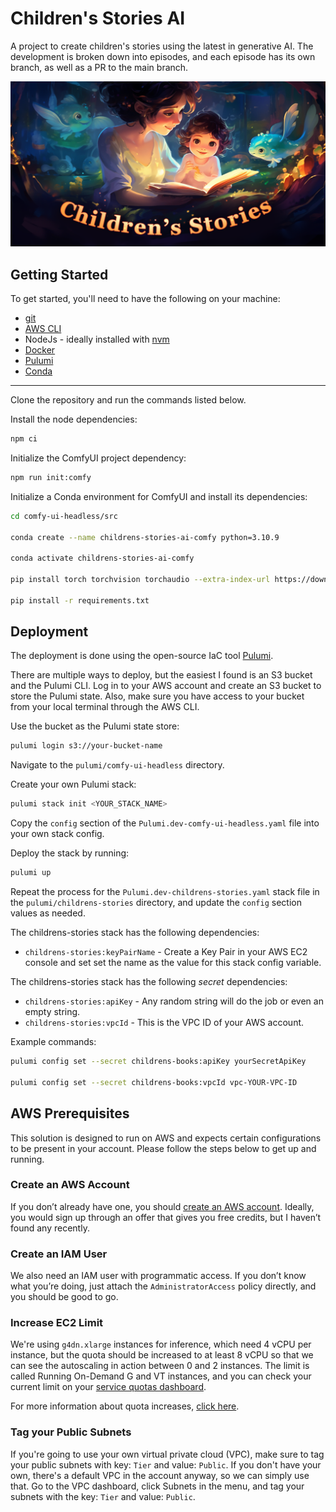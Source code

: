 # Children's Stories AI

A project to create children's stories using the latest in generative AI. The development is broken down into episodes, and each episode has its own branch, as well as a PR to the main branch.

![Article cover](./cover.png)

## Getting Started

To get started, you'll need to have the following on your machine:

- [git](https://git-scm.com/)
- [AWS CLI](https://docs.aws.amazon.com/cli/latest/userguide/getting-started-install.html)
- NodeJs - ideally installed with [nvm](https://www.freecodecamp.org/news/node-version-manager-nvm-install-guide/)
- [Docker](https://docs.docker.com/engine/install/)
- [Pulumi](https://www.pulumi.com/docs/install/)
- [Conda](https://conda.io/projects/conda/en/latest/user-guide/install/index.html)

---

Clone the repository and run the commands listed below.

Install the node dependencies:

```sh
npm ci
```

Initialize the ComfyUI project dependency:

```sh
npm run init:comfy
```

Initialize a Conda environment for ComfyUI and install its dependencies:

```sh
cd comfy-ui-headless/src

conda create --name childrens-stories-ai-comfy python=3.10.9

conda activate childrens-stories-ai-comfy

pip install torch torchvision torchaudio --extra-index-url https://download.pytorch.org/whl/cu118 xformers

pip install -r requirements.txt
```

## Deployment

The deployment is done using the open-source IaC tool [Pulumi](https://www.pulumi.com/).

There are multiple ways to deploy, but the easiest I found is an S3 bucket and the Pulumi CLI. Log in to your AWS account and create an S3 bucket to store the Pulumi state. Also, make sure you have access to your bucket from your local terminal through the AWS CLI.

Use the bucket as the Pulumi state store:

```sh
pulumi login s3://your-bucket-name
```

Navigate to the `pulumi/comfy-ui-headless` directory.

Create your own Pulumi stack:

```sh
pulumi stack init <YOUR_STACK_NAME>
```

Copy the `config` section of the `Pulumi.dev-comfy-ui-headless.yaml` file into your own stack config.

Deploy the stack by running:

```sh
pulumi up
```

Repeat the process for the `Pulumi.dev-childrens-stories.yaml` stack file in the `pulumi/childrens-stories` directory, and update the `config` section values as needed.

The childrens-stories stack has the following dependencies:

- `childrens-stories:keyPairName` - Create a Key Pair in your AWS EC2 console and set set the name as the value for this stack config variable.

The childrens-stories stack has the following _secret_ dependencies:

- `childrens-stories:apiKey` - Any random string will do the job or even an empty string.
- `childrens-stories:vpcId` - This is the VPC ID of your AWS account.

Example commands:

```sh
pulumi config set --secret childrens-books:apiKey yourSecretApiKey

pulumi config set --secret childrens-books:vpcId vpc-YOUR-VPC-ID
```

## AWS Prerequisites

This solution is designed to run on AWS and expects certain configurations to be present in your account. Please follow the steps below to get up and running.

### Create an AWS Account

If you don’t already have one, you should [create an AWS account](https://aws.amazon.com/resources/create-account/). Ideally, you would sign up through an offer that gives you free credits, but I haven’t found any recently.

### Create an IAM User

We also need an IAM user with programmatic access. If you don’t know what you’re doing, just attach the `AdministratorAccess` policy directly, and you should be good to go.

### Increase EC2 Limit

We're using `g4dn.xlarge` instances for inference, which need 4 vCPU per instance, but the quota should be increased to at least 8 vCPU so that we can see the autoscaling in action between 0 and 2 instances.
The limit is called Running On-Demand G and VT instances, and you can check your current limit on your [service quotas dashboard](https://console.aws.amazon.com/servicequotas/home/services/ec2/quotas/).

For more information about quota increases, [click here](https://docs.aws.amazon.com/AWSEC2/latest/UserGuide/ec2-resource-limits.html#request-increase).

### Tag your Public Subnets

If you're going to use your own virtual private cloud (VPC), make sure to tag your public subnets with key: `Tier` and value: `Public`.
If you don't have your own, there's a default VPC in the account anyway, so we can simply use that. Go to the VPC dashboard, click Subnets in the menu, and tag your subnets with the key: `Tier` and value: `Public`.

